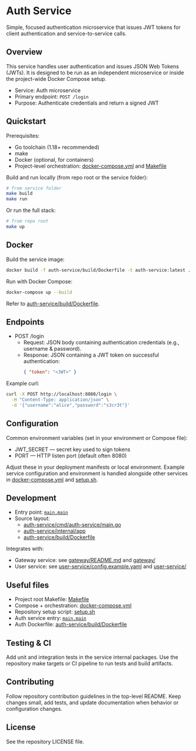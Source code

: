 # Auth Service

Simple, focused authentication microservice that issues JWT tokens for client authentication and service-to-service calls.

## Overview

This service handles user authentication and issues JSON Web Tokens (JWTs). It is designed to be run as an independent microservice or inside the project-wide Docker Compose setup.

- Service: Auth microservice
- Primary endpoint: `POST /login`
- Purpose: Authenticate credentials and return a signed JWT

## Quickstart

Prerequisites:
- Go toolchain (1.18+ recommended)
- make
- Docker (optional, for containers)
- Project-level orchestration: [docker-compose.yml](docker-compose.yml) and [Makefile](Makefile)

Build and run locally (from repo root or the service folder):

```sh
# from service folder
make build
make run
```

Or run the full stack:

```sh
# from repo root
make up
```

## Docker

Build the service image:

```sh
docker build -f auth-service/build/Dockerfile -t auth-service:latest .
```

Run with Docker Compose:

```sh
docker-compose up --build
```

Refer to [auth-service/build/Dockerfile](auth-service/build/Dockerfile).

## Endpoints

- POST /login
  - Request: JSON body containing authentication credentials (e.g., username & password).
  - Response: JSON containing a JWT token on successful authentication:
    ```json
    { "token": "<JWT>" }
    ```

Example curl:

```sh
curl -X POST http://localhost:8080/login \
  -H "Content-Type: application/json" \
  -d '{"username":"alice","password":"s3cr3t"}'
```

## Configuration

Common environment variables (set in your environment or Compose file):
- JWT_SECRET — secret key used to sign tokens
- PORT — HTTP listen port (default often 8080)

Adjust these in your deployment manifests or local environment. Example service configuration and environment is handled alongside other services in [docker-compose.yml](docker-compose.yml) and [setup.sh](setup.sh).

## Development

- Entry point: [`main.main`](auth-service/cmd/auth-service/main.go)
- Source layout:
  - [auth-service/cmd/auth-service/main.go](auth-service/cmd/auth-service/main.go)
  - [auth-service/internal/app](auth-service/internal/app)
  - [auth-service/build/Dockerfile](auth-service/build/Dockerfile)

Integrates with:
- Gateway service: see [gateway/README.md](gateway/README.md) and [gateway/](gateway)
- User service: see [user-service/config.example.yaml](user-service/config.example.yaml) and [user-service/](user-service)

## Useful files

- Project root Makefile: [Makefile](Makefile)
- Compose + orchestration: [docker-compose.yml](docker-compose.yml)
- Repository setup script: [setup.sh](setup.sh)
- Auth service entry: [`main.main`](auth-service/cmd/auth-service/main.go)
- Auth Dockerfile: [auth-service/build/Dockerfile](auth-service/build/Dockerfile)

## Testing & CI

Add unit and integration tests in the service internal packages. Use the repository make targets or CI pipeline to run tests and build artifacts.

## Contributing

Follow repository contribution guidelines in the top-level README. Keep changes small, add tests, and update documentation when behavior or configuration changes.

## License

See the repository LICENSE file.

